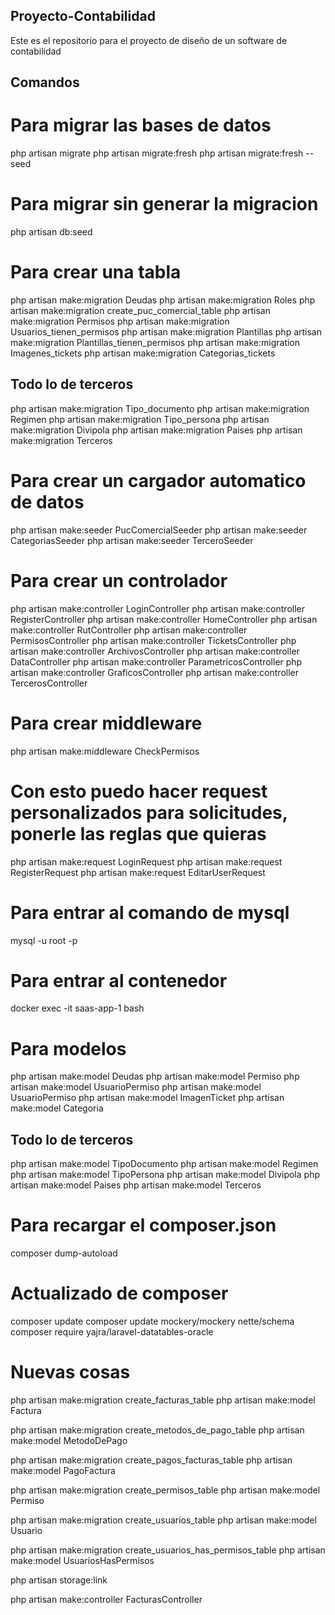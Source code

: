 ## Proyecto-Contabilidad
Este es el repositorio para el proyecto de diseño de un software de contabilidad


## Comandos

# Para migrar las bases de datos
php artisan migrate
php artisan migrate:fresh
php artisan migrate:fresh --seed

# Para migrar sin generar la migracion
php artisan db:seed

# Para crear una tabla
php artisan make:migration Deudas
php artisan make:migration Roles
php artisan make:migration create_puc_comercial_table
php artisan make:migration Permisos
php artisan make:migration Usuarios_tienen_permisos
php artisan make:migration Plantillas
php artisan make:migration Plantillas_tienen_permisos
php artisan make:migration Imagenes_tickets
php artisan make:migration Categorias_tickets

## Todo lo de terceros

php artisan make:migration Tipo_documento
php artisan make:migration Regimen
php artisan make:migration Tipo_persona
php artisan make:migration Divipola
php artisan make:migration Paises
php artisan make:migration Terceros

# Para crear un cargador automatico de datos
php artisan make:seeder PucComercialSeeder
php artisan make:seeder CategoriasSeeder
php artisan make:seeder TerceroSeeder



# Para crear un controlador
php artisan make:controller LoginController
php artisan make:controller RegisterController
php artisan make:controller HomeController
php artisan make:controller RutController
php artisan make:controller PermisosController
php artisan make:controller TicketsController
php artisan make:controller ArchivosController
php artisan make:controller DataController
php artisan make:controller ParametricosController
php artisan make:controller GraficosController
php artisan make:controller TercerosController


# Para crear middleware

php artisan make:middleware CheckPermisos

# Con esto puedo hacer request personalizados para solicitudes, ponerle las reglas que quieras
php artisan make:request LoginRequest
php artisan make:request RegisterRequest
php artisan make:request EditarUserRequest

# Para entrar al comando de mysql
mysql -u root -p

# Para entrar al contenedor
docker exec -it saas-app-1 bash

# Para modelos
php artisan make:model Deudas
php artisan make:model Permiso
php artisan make:model UsuarioPermiso
php artisan make:model UsuarioPermiso
php artisan make:model ImagenTicket
php artisan make:model Categoria

## Todo lo de terceros

php artisan make:model TipoDocumento
php artisan make:model Regimen
php artisan make:model TipoPersona
php artisan make:model Divipola
php artisan make:model Paises
php artisan make:model Terceros

# Para recargar el composer.json
composer dump-autoload


# Actualizado de composer
composer update
composer update mockery/mockery nette/schema
composer require yajra/laravel-datatables-oracle



# Nuevas cosas 

php artisan make:migration create_facturas_table
php artisan make:model Factura

php artisan make:migration create_metodos_de_pago_table
php artisan make:model MetodoDePago

php artisan make:migration create_pagos_facturas_table
php artisan make:model PagoFactura

php artisan make:migration create_permisos_table
php artisan make:model Permiso

php artisan make:migration create_usuarios_table
php artisan make:model Usuario

php artisan make:migration create_usuarios_has_permisos_table
php artisan make:model UsuariosHasPermisos

php artisan storage:link



php artisan make:controller FacturasController